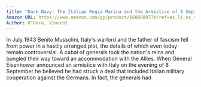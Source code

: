 ```yaml
---
title: "Dark Navy: The Italian Regia Marina and the Armistice of 8 September 1943"
Amazon_URL: https://www.amazon.com/gp/product/160888077X/ref=as_li_ss_tl?ie=UTF8&linkCode=ll1&tag=internetbo00a-20
Author: O'Hara, Vincent
---
```

<p>In July 1943 Benito Mussolini, Italy&#39;s warlord and the father of fascism fell from power in a hastily arranged plot, the details of which even today remain controversial. A cabal of generals took the nation&#39;s reins and bungled their way toward an accommodation with the Allies. When General Eisenhower announced an armistice with Italy on the evening of 8 September he believed he had struck a deal that included Italian military cooperation against the Germans. In fact, the generals had 